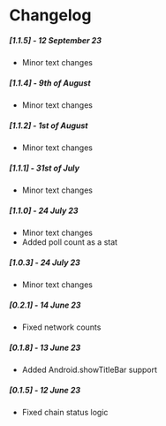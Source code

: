# Changelog

##### [1.1.5] - 12 September 23

- Minor text changes

##### [1.1.4] - 9th of August

- Minor text changes

##### [1.1.2] - 1st of August

- Minor text changes

##### [1.1.1] - 31st of July

- Minor text changes

##### [1.1.0] - 24 July 23

- Minor text changes
- Added poll count as a stat

##### [1.0.3] - 24 July 23

- Minor text changes

##### [0.2.1] - 14 June 23

- Fixed network counts

##### [0.1.8] - 13 June 23

- Added Android.showTitleBar support

##### [0.1.5] - 12 June 23

- Fixed chain status logic
